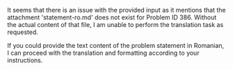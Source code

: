 It seems that there is an issue with the provided input as it mentions that the attachment 'statement-ro.md' does not exist for Problem ID 386. Without the actual content of that file, I am unable to perform the translation task as requested.

If you could provide the text content of the problem statement in Romanian, I can proceed with the translation and formatting according to your instructions.
